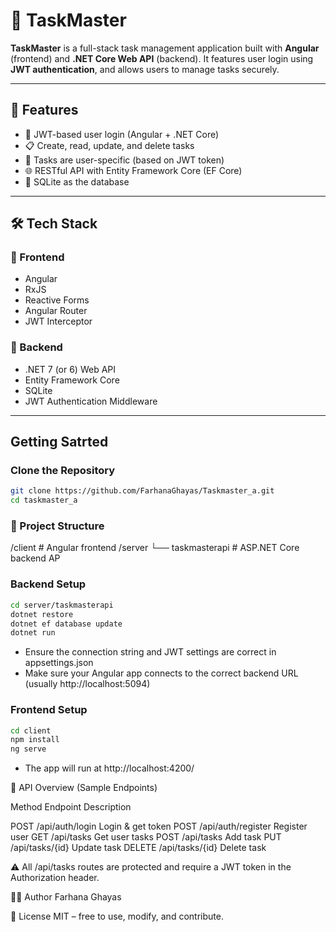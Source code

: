 # 📝 TaskMaster

**TaskMaster** is a full-stack task management application built with **Angular** (frontend) and **.NET Core Web API** (backend). It features user login using **JWT authentication**, and allows users to manage tasks securely.

---

## 🚀 Features

- 🔐 JWT-based user login (Angular + .NET Core)
- 📋 Create, read, update, and delete tasks
- 👤 Tasks are user-specific (based on JWT token)
- 🌐 RESTful API with Entity Framework Core (EF Core)
- 💾 SQLite as the database


---

## 🛠 Tech Stack

### 🧩 Frontend
- Angular
- RxJS
- Reactive Forms
- Angular Router
- JWT Interceptor

### 🔧 Backend
- .NET 7 (or 6) Web API
- Entity Framework Core
- SQLite
- JWT Authentication Middleware

---

## Getting Satrted 

### Clone the Repository

```bash
git clone https://github.com/FarhanaGhayas/Taskmaster_a.git
cd taskmaster_a
```
### 📁 Project Structure

/client # Angular frontend
/server
└── taskmasterapi # ASP.NET Core backend AP


### Backend Setup

```bash
cd server/taskmasterapi
dotnet restore
dotnet ef database update
dotnet run
```
- Ensure the connection string and JWT settings are correct in appsettings.json
- Make sure your Angular app connects to the correct backend URL (usually http://localhost:5094)

### Frontend Setup

```bash
cd client
npm install
ng serve
```
- The app will run at http://localhost:4200/


🔐 API Overview (Sample Endpoints)

Method	    Endpoint	            Description

POST	   /api/auth/login	        Login & get token
POST	   /api/auth/register	    Register user
GET	       /api/tasks	            Get user tasks
POST	   /api/tasks	            Add task
PUT	       /api/tasks/{id}          Update task
DELETE     /api/tasks/{id}         	Delete task

⚠️ All /api/tasks routes are protected and require a JWT token in the Authorization header.


 🧑‍💻 Author
Farhana Ghayas

📜 License
MIT – free to use, modify, and contribute.